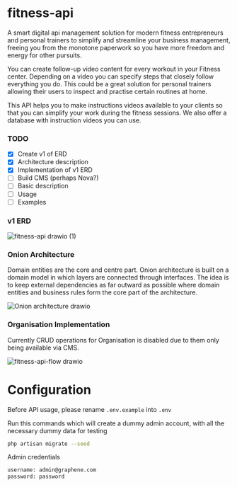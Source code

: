 # fitness-api

A smart digital api management solution for modern fitness entrepreneurs and personal trainers to simplify and streamline your business management, freeing you from the monotone paperwork so you have more freedom and energy for other pursuits.

You can create follow-up video content for every workout in your Fitness center. Depending on a video you can specify steps that closely follow everything you do. This could be a great solution for personal trainers allowing their users to inspect and practise certain routines at home.

This API helps you to make instructions videos available to your clients so that you can simplify your work during the fitness sessions. We also offer a database with instruction videos you can use.

### TODO
- [x] Create v1 of ERD
- [x] Architecture description
- [x] Implementation of v1 ERD
- [ ] Build CMS (perhaps Nova?)
- [ ] Basic description
- [ ] Usage
- [ ] Examples

### v1 ERD

![fitness-api drawio (1)](https://user-images.githubusercontent.com/22980168/215483351-5f433630-cff6-44ef-b08d-dcbedca5fdcf.png)
### Onion Architecture
Domain entities are the core and centre part. Onion architecture is built on a domain model in which layers are connected through interfaces. 
The idea is to keep external dependencies as far outward as possible where domain entities and business rules form the core part of the architecture.

![Onion architecture drawio](https://user-images.githubusercontent.com/22980168/215268458-96f94f98-5901-4503-a54f-a7e32ce77004.png)
### Organisation Implementation

Currently CRUD operations for Organisation is disabled due to them only being available via CMS.

![fitness-api-flow drawio](https://user-images.githubusercontent.com/22980168/214027316-6e5a4f6b-5341-4308-bf60-bcc902dcbfd8.png)

# Configuration

Before API usage, please rename `.env.example` into `.env`

Run this commands which will create a dummy admin account, with all the necessary dummy data for testing
```bash
php artisan migrate --seed
```

Admin credentials

```bash
username: admin@graphene.com
password: password
```
